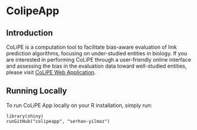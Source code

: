# ColipeApp

## Introduction
CoLiPE is a computation tool to facilitate bias-aware evaluation of link prediction algorithms, focusing on under-studied entities in biology. If you are interested in performing CoLiPE through a user-friendly online interface and assessing the bias in the evaluation data toward well-studied entities, please visit [CoLiPE Web Application](https://yilmazs.shinyapps.io/colipe/).

## Running Locally
To run CoLiPE App locally on your R installation, simply run:
```
library(shiny)
runGitHub("colipeapp", "serhan-yilmaz")
```
